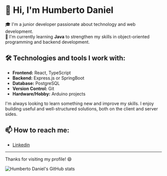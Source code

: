 # 👋 Hi, I'm Humberto Daniel

🎓 I'm a junior developer passionate about technology and web development.  
🚀 I'm currently learning **Java** to strengthen my skills in object-oriented programming and backend development.

## 🛠 Technologies and tools I work with:

-   **Frontend:** React, TypeScript
-   **Backend:** Express.js or SpringBoot
-   **Database:** PostgreSQL
-   **Version Control:** Git
-   **Hardware/Hobby:** Arduino projects

I'm always looking to learn something new and improve my skills. I enjoy building useful and well-structured solutions, both on the client and server sides.

## 📫 How to reach me:

-   [Linkedin](https://www.linkedin.com/in/humberto-daniel-perez-ram%C3%ADrez-aa85112a6/)

---

Thanks for visiting my profile! 😄

![Humberto Daniel's GitHub stats](https://github-readme-stats.vercel.app/api?username=eldanielhumberto&show_icons=true)
